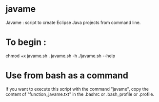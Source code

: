 # javame

Javame : script to create Eclipse Java projects from command line.

# To begin :

chmod +x javame.sh
. javame.sh -h
./javame.sh --help

# Use from bash as a command

If you want to execute this script with the command "javame", 
copy the content of "function_javame.txt" in the .bashrc or .bash_profile or .profile.

